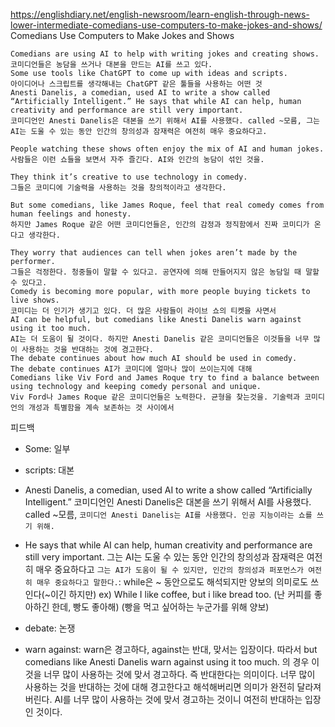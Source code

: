 https://englishdiary.net/english-newsroom/learn-english-through-news-lower-intermediate-comedians-use-computers-to-make-jokes-and-shows/
Comedians Use Computers to Make Jokes and Shows

```
Comedians are using AI to help with writing jokes and creating shows.
코미디언들은 농담을 쓰거나 대본을 만드는 AI를 쓰고 있다.
Some use tools like ChatGPT to come up with ideas and scripts.
아이디어나 스크립트를 생각해내는 ChatGPT 같은 툴들을 사용하는 어떤 것
Anesti Danelis, a comedian, used AI to write a show called “Artificially Intelligent.” He says that while AI can help, human creativity and performance are still very important.
코미디언인 Anesti Danelis은 대본을 쓰기 위해서 AI를 사용했다. called ~모름, 그는 AI는 도울 수 있는 동안 인간의 창의성과 잠재력은 여전히 매우 중요하다고.

People watching these shows often enjoy the mix of AI and human jokes.
사람들은 이런 쇼들을 보면서 자주 즐긴다. AI와 인간의 농담이 섞인 것을.

They think it’s creative to use technology in comedy.
그들은 코미디에 기술력을 사용하는 것을 창의적이라고 생각한다.

But some comedians, like James Roque, feel that real comedy comes from human feelings and honesty.
하지만 James Roque 같은 어떤 코미디언들은, 인간의 감정과 정직함에서 진짜 코미디가 온다고 생각한다.

They worry that audiences can tell when jokes aren’t made by the performer.
그들은 걱정한다. 청중들이 말할 수 있다고. 공연자에 의해 만들어지지 않은 농담일 때 말할 수 있다고.
Comedy is becoming more popular, with more people buying tickets to live shows.
코미디는 더 인기가 생기고 있다. 더 많은 사람들이 라이브 쇼의 티켓을 사면서
AI can be helpful, but comedians like Anesti Danelis warn against using it too much. 
AI는 더 도움이 될 것이다. 하지만 Anesti Danelis 같은 코미디언들은 이것들을 너무 많이 사용하는 것을 반대하는 것에 경고한다.
The debate continues about how much AI should be used in comedy.
The debate continues AI가 코미디에 얼마나 많이 쓰이는지에 대해
Comedians like Viv Ford and James Roque try to find a balance between using technology and keeping comedy personal and unique.
Viv Ford나 James Roque 같은 코미디언들은 노력한다. 균형을 찾는것을. 기술력과 코미디언의 개성과 특별함을 계속 보존하는 것 사이에서
```

피드백
- Some: 일부
- scripts: 대본
- Anesti Danelis, a comedian, used AI to write a show called “Artificially Intelligent.”
코미디언인 Anesti Danelis은 대본을 쓰기 위해서 AI를 사용했다. called ~모름, 
`코미디언 Anesti Danelis는 AI를 사용했다. 인공 지능이라는 쇼를 쓰기 위해.`

- He says that while AI can help, human creativity and performance are still very important.
그는 AI는 도울 수 있는 동안 인간의 창의성과 잠재력은 여전히 매우 중요하다고
`그는 AI가 도움이 될 수 있지만, 인간의 창의성과 퍼포먼스가 여전히 매우 중요하다고 말한다.`: while은 \~ 동안으로도 해석되지만 양보의 의미로도 쓰인다(\~이긴 하지만)
ex) While I like coffee, but i like bread too. (난 커피를 좋아하긴 한데, 빵도 좋아해) (빵을 먹고 싶어하는 누군가를 위해 양보)

- debate: 논쟁

- warn against: warn은 경고하다, against는 반대, 맞서는 입장이다. 따라서 but comedians like Anesti Danelis warn against using it too much. 의 경우 이것을 너무 많이 사용하는 것에 맞서 경고하다. 즉 반대한다는 의미이다. 너무 많이 사용하는 것을 반대하는 것에 대해 경고한다고 해석해버리면 의미가 완전히 달라져버린다. AI를 너무 많이 사용하는 것에 맞서 경고하는 것이니 여전히 반대하는 입장인 것이다.